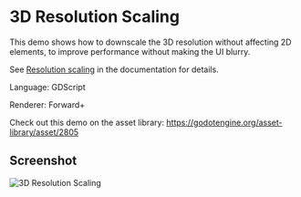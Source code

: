 # 3D Resolution Scaling

This demo shows how to downscale the 3D resolution without affecting 2D
elements, to improve performance without making the UI blurry.

See [Resolution scaling](https://docs.godotengine.org/en/stable/tutorials/3d/resolution_scaling.html)
in the documentation for details.

Language: GDScript

Renderer: Forward+

Check out this demo on the asset library: https://godotengine.org/asset-library/asset/2805

## Screenshot

![3D Resolution Scaling](screenshots/3d_scaling.webp)
